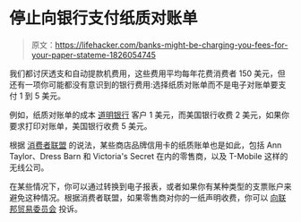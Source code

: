 # 停止向银行支付纸质对账单

> 原文：<https://lifehacker.com/banks-might-be-charging-you-fees-for-your-paper-stateme-1826054745>

我们都讨厌透支和自动提款机费用，这些费用平均每年花费消费者 150 美元，但还有一项你可能都没有意识到的银行费用:选择纸质对账单而不是电子对账单要支付 1 到 5 美元。



例如，纸质对账单的成本 [道明银行](https://www.tdbank.com/personal/online_statements.html) 客户 1 美元，而美国银行收费 2 美元，如果你要求打印对账单，美国银行收费 5 美元。

根据 [消费者联盟](https://consumersunion.org/research/paper_statement_fees_what_to_do_about_this_latest_trick/) 的说法，某些商店品牌信用卡的纸质账单也是如此，包括 Ann Taylor、Dress Barn 和 Victoria's Secret 在内的零售商，以及 T-Mobile 这样的无线公司。

在某些情况下，你可以通过转换到电子报表，或者如果你有某种类型的支票账户来避免这种情况。根据消费者联盟，如果零售商对你的一纸声明收费，你可以 [向联邦贸易委员会](https://www.ftccomplaintassistant.gov/Information?OrgCode=#crnt&panel1-1) 投诉。